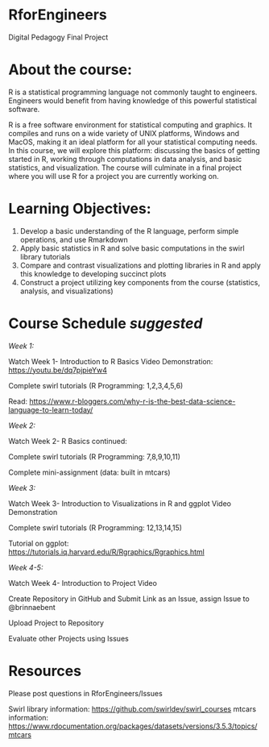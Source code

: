 # RforEngineers
Digital Pedagogy Final Project

About the course:
=================
R is a statistical programming language not commonly taught to engineers. Engineers would benefit from having knowledge of this powerful statistical software. 

R is a free software environment for statistical computing and graphics. It compiles and runs on a wide variety of UNIX platforms, Windows and MacOS, making it an ideal platform for all your statistical computing needs. In this course, we will explore this platform: discussing the basics of getting started in R, working through computations in data analysis, and basic statistics, and visualization. The course will culminate in a final project where you will use R for a project you are currently working on. 

Learning Objectives:
====================
1. Develop a basic understanding of the R language, perform simple operations, and use Rmarkdown
2. Apply basic statistics in R and solve basic computations in the swirl library tutorials
3. Compare and contrast visualizations and plotting libraries in R and apply this knowledge to developing succinct plots
4. Construct a project utilizing key components from the course (statistics, analysis, and visualizations)

Course Schedule *suggested*
===========================

*Week 1:* 


Watch Week 1- Introduction to R Basics Video Demonstration: https://youtu.be/dq7pjpieYw4

Complete swirl tutorials (R Programming: 1,2,3,4,5,6)

Read: https://www.r-bloggers.com/why-r-is-the-best-data-science-language-to-learn-today/


*Week 2:*


Watch Week 2- R Basics continued: 

Complete swirl tutorials (R Programming: 7,8,9,10,11)

Complete mini-assignment (data: built in mtcars)


*Week 3:*


Watch Week 3- Introduction to Visualizations in R and ggplot Video Demonstration

Complete swirl tutorials (R Programming: 12,13,14,15)

Tutorial on ggplot: https://tutorials.iq.harvard.edu/R/Rgraphics/Rgraphics.html


*Week 4-5:*


Watch Week 4- Introduction to Project Video

Create Repository in GitHub and Submit Link as an Issue, assign Issue to @brinnaebent

Upload Project to Repository

Evaluate other Projects using Issues

Resources
=========
Please post questions in RforEngineers/Issues

Swirl library information: https://github.com/swirldev/swirl_courses
mtcars information: https://www.rdocumentation.org/packages/datasets/versions/3.5.3/topics/mtcars
